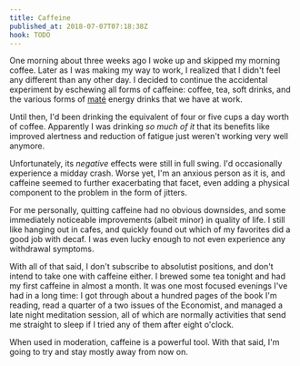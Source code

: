 ```yaml
---
title: Caffeine
published_at: 2018-07-07T07:18:38Z
hook: TODO
---
```


One morning about three weeks ago I woke up and skipped my
morning coffee. Later as I was making my way to work, I
realized that I didn't feel any different than any other
day. I decided to continue the accidental experiment by
eschewing all forms of caffeine: coffee, tea, soft drinks,
and the various forms of [maté][mate] energy drinks that we
have at work.

Until then, I'd been drinking the equivalent of four or
five cups a day worth of coffee. Apparently I was drinking
_so much of it_ that its benefits like improved alertness
and reduction of fatigue just weren't working very well
anymore.

Unfortunately, its _negative_ effects were still in full
swing. I'd occasionally experience a midday crash. Worse
yet, I'm an anxious person as it is, and caffeine seemed to
further exacerbating that facet, even adding a physical
component to the problem in the form of jitters.

For me personally, quitting caffeine had no obvious
downsides, and some immediately noticeable improvements
(albeit minor) in quality of life. I still like hanging out
in cafes, and quickly found out which of my favorites did a
good job with decaf. I was even lucky enough to not even
experience any withdrawal symptoms.

With all of that said, I don't subscribe to absolutist
positions, and don't intend to take one with caffeine
either. I brewed some tea tonight and had my first caffeine
in almost a month. It was one most focused evenings I've
had in a long time: I got through about a hundred pages of
the book I'm reading, read a quarter of a two issues of the
Economist, and managed a late night meditation session, all
of which are normally activities that send me straight to
sleep if I tried any of them after eight o'clock.

When used in moderation, caffeine is a powerful tool. With
that said, I'm going to try and stay mostly away from now
on.

[mate]: https://en.wikipedia.org/wiki/Mate_(drink)
